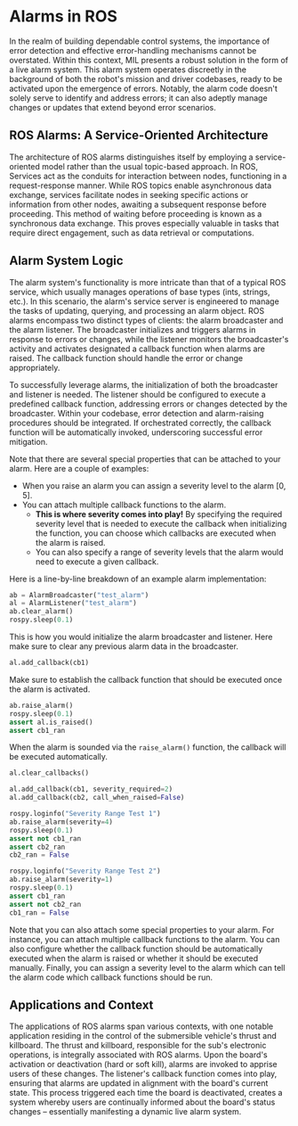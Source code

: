 # Alarms in ROS

In the realm of building dependable control systems, the importance of error detection
and effective error-handling mechanisms cannot be overstated. Within this context,
MIL presents a robust solution in the form of a live alarm system. This alarm system
operates discreetly in the background of both the robot's mission and driver codebases,
ready to be activated upon the emergence of errors. Notably, the alarm code doesn't
solely serve to identify and address errors; it can also adeptly manage changes
or updates that extend beyond error scenarios.

## ROS Alarms: A Service-Oriented Architecture

The architecture of ROS alarms distinguishes itself by employing a service-oriented
model rather than the usual topic-based approach. In ROS, Services act as the
conduits for interaction between nodes, functioning in a request-response manner.
While ROS topics enable asynchronous data exchange, services facilitate nodes in
seeking specific actions or information from other nodes, awaiting a subsequent
response before proceeding. This method of waiting before proceeding is known as a
synchronous data exchange. This proves especially valuable in tasks that require
direct engagement, such as data retrieval or computations.

## Alarm System Logic

The alarm system's functionality is more intricate than that of a typical ROS
service, which usually manages operations of base types (ints, strings, etc.).
In this scenario, the alarm's service server is engineered to manage the tasks
of updating, querying, and processing an alarm object. ROS alarms encompass two
distinct types of clients: the alarm broadcaster and the alarm listener. The
broadcaster initializes and triggers alarms in response to errors or changes,
while the listener monitors the broadcaster's activity and activates designated
a callback function when alarms are raised. The callback function should handle
the error or change appropriately.

To successfully leverage alarms, the initialization of both the broadcaster and
listener is needed. The listener should be configured to execute a predefined
callback function, addressing errors or changes detected by the broadcaster.
Within your codebase, error detection and alarm-raising procedures should be
integrated. If orchestrated correctly, the callback function will be automatically
invoked, underscoring successful error mitigation.

Note that there are several special properties that can be attached to your alarm.
Here are a couple of examples:
* When you raise an alarm you can assign a severity level to the alarm [0, 5].
* You can attach multiple callback functions to the alarm.
  * **This is where severity comes into play!** By specifying the required
    severity level that is needed to execute the callback when initializing the
    function, you can choose which callbacks are executed when the alarm is raised.
  * You can also specify a range of severity levels that the alarm would need to
    execute a given callback.

Here is a line-by-line breakdown of an example alarm implementation:

```python
ab = AlarmBroadcaster("test_alarm")
al = AlarmListener("test_alarm")
ab.clear_alarm()
rospy.sleep(0.1)
```
This is how you would initialize the alarm broadcaster and listener. Here
make sure to clear any previous alarm data in the broadcaster.

```python
al.add_callback(cb1)
```
Make sure to establish the callback function that should be executed once
the alarm is activated.

```python
ab.raise_alarm()
rospy.sleep(0.1)
assert al.is_raised()
assert cb1_ran
```
When the alarm is sounded via the `raise_alarm()` function, the callback will be
executed automatically.

```python
al.clear_callbacks()

al.add_callback(cb1, severity_required=2)
al.add_callback(cb2, call_when_raised=False)

rospy.loginfo("Severity Range Test 1")
ab.raise_alarm(severity=4)
rospy.sleep(0.1)
assert not cb1_ran
assert cb2_ran
cb2_ran = False

rospy.loginfo("Severity Range Test 2")
ab.raise_alarm(severity=1)
rospy.sleep(0.1)
assert cb1_ran
assert not cb2_ran
cb1_ran = False
```
Note that you can also attach some special properties to your alarm. For instance,
you can attach multiple callback functions to the alarm. You can also configure
whether the callback function should be automatically executed when the alarm is
raised or whether it should be executed manually. Finally, you can assign a
severity level to the alarm which can tell the alarm code which callback functions
should be run.

## Applications and Context

The applications of ROS alarms span various contexts, with one notable application
residing in the control of the submersible vehicle's thrust and killboard. The
thrust and killboard, responsible for the sub's electronic operations, is
integrally associated with ROS alarms. Upon the board's activation or deactivation
(hard or soft kill), alarms are invoked to apprise users of these changes. The
listener's callback function comes into play, ensuring that alarms are updated
in alignment with the board's current state. This process triggered each time
the board is deactivated, creates a system whereby users are continually informed
about the board's status changes – essentially manifesting a dynamic live alarm system.
